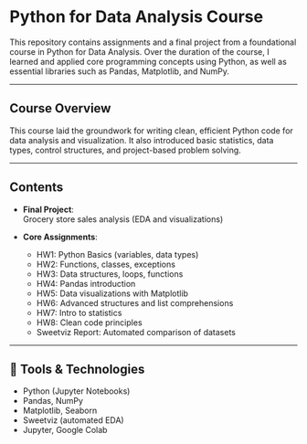 # Python for Data Analysis Course

This repository contains assignments and a final project from a foundational course in Python for Data Analysis. Over the duration of the course, I learned and applied core programming concepts using Python, as well as essential libraries such as Pandas, Matplotlib, and NumPy.

---

## Course Overview

This course laid the groundwork for writing clean, efficient Python code for data analysis and visualization. It also introduced basic statistics, data types, control structures, and project-based problem solving.

---

## Contents

- **Final Project**:  
  Grocery store sales analysis (EDA and visualizations)

- **Core Assignments**:
  - HW1: Python Basics (variables, data types)
  - HW2: Functions, classes, exceptions
  - HW3: Data structures, loops, functions
  - HW4: Pandas introduction
  - HW5: Data visualizations with Matplotlib
  - HW6: Advanced structures and list comprehensions
  - HW7: Intro to statistics
  - HW8: Clean code principles
  - Sweetviz Report: Automated comparison of datasets

---

## 🔧 Tools & Technologies

- Python (Jupyter Notebooks)
- Pandas, NumPy
- Matplotlib, Seaborn
- Sweetviz (automated EDA)
- Jupyter, Google Colab
